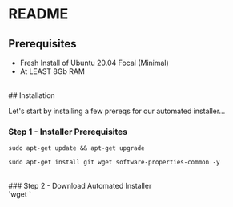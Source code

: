 # README

## Prerequisites

* Fresh Install of Ubuntu 20.04 Focal (Minimal)
* At LEAST 8Gb RAM

<br>
## Installation

Let's start by installing a few prereqs for our automated installer...
<br>
### Step 1 - Installer Prerequisites

```
sudo apt-get update && apt-get upgrade

sudo apt-get install git wget software-properties-common -y
```
<br>
### Step 2 - Download Automated Installer
<br>
`wget <insert url here>`
